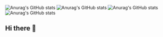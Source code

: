 ![Anurag's GitHub stats](https://github-readme-stats.vercel.app/api?username=chuhanlin)
![Anurag's GitHub stats](https://github-readme-stats.vercel.app/api?username=chuhanlin&count_private=true)
![Anurag's GitHub stats](https://github-readme-stats.vercel.app/api?username=chuhanlin&show_icons=true)
![Anurag's GitHub stats](https://github-readme-stats.vercel.app/api?username=chuhanlin&show_icons=true&theme=radical)


## Hi there 👋

<!--
chuhanlin/chuhanlin** is a ✨ _special_ ✨ repository because its `README.md` (this file) appears on your GitHub profile.

Here are some ideas to get you started:

- 🔭 I’m currently working on ...
- 🌱 I’m currently learning ...
- 👯 I’m looking to collaborate on ...
- 🤔 I’m looking for help with ...
- 💬 Ask me about ...
- 📫 How to reach me: ...
- 😄 Pronouns: ...
- ⚡ Fun fact: ...
-->
